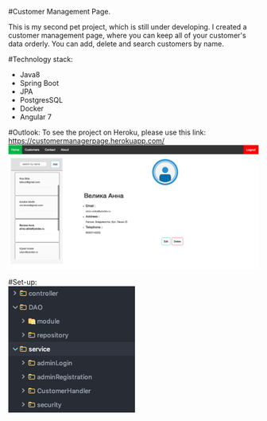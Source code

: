 
#Customer Management Page. 

This is my second pet project, which is still under developing. 
I created a customer management page, where you can keep all of your customer's data orderly. 
You can add, delete and search customers by name.

#Technology stack: 
- Java8
- Spring Boot
- JPA
- PostgresSQL
- Docker
- Angular 7

#Outlook:
To see the project on Heroku, please use this link: https://customermanagerpage.herokuapp.com/
![alt text](forreadme/heroku.png)               

#Set-up:                       
![alt text](forreadme/setup.png)

